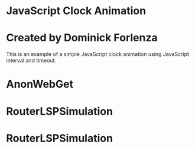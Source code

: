 # JavaScript Clock Animation
# Created by Dominick Forlenza

This is an example of a simple JavaScript clock animation using JavaScript interval and timeout.
# AnonWebGet
# RouterLSPSimulation
# RouterLSPSimulation
